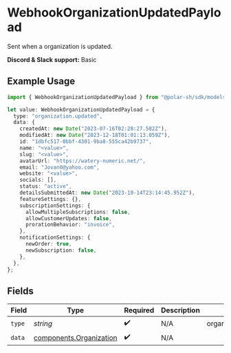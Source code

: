 # WebhookOrganizationUpdatedPayload

Sent when a organization is updated.

**Discord & Slack support:** Basic

## Example Usage

```typescript
import { WebhookOrganizationUpdatedPayload } from "@polar-sh/sdk/models/components/webhookorganizationupdatedpayload.js";

let value: WebhookOrganizationUpdatedPayload = {
  type: "organization.updated",
  data: {
    createdAt: new Date("2023-07-16T02:28:27.582Z"),
    modifiedAt: new Date("2023-12-18T01:01:13.059Z"),
    id: "1dbfc517-0bbf-4301-9ba8-555ca42b9737",
    name: "<value>",
    slug: "<value>",
    avatarUrl: "https://watery-numeric.net/",
    email: "Jovan0@yahoo.com",
    website: "<value>",
    socials: [],
    status: "active",
    detailsSubmittedAt: new Date("2023-10-14T23:14:45.952Z"),
    featureSettings: {},
    subscriptionSettings: {
      allowMultipleSubscriptions: false,
      allowCustomerUpdates: false,
      prorationBehavior: "invoice",
    },
    notificationSettings: {
      newOrder: true,
      newSubscription: false,
    },
  },
};
```

## Fields

| Field                                                              | Type                                                               | Required                                                           | Description                                                        | Example                                                            |
| ------------------------------------------------------------------ | ------------------------------------------------------------------ | ------------------------------------------------------------------ | ------------------------------------------------------------------ | ------------------------------------------------------------------ |
| `type`                                                             | *string*                                                           | :heavy_check_mark:                                                 | N/A                                                                | organization.updated                                               |
| `data`                                                             | [components.Organization](../../models/components/organization.md) | :heavy_check_mark:                                                 | N/A                                                                |                                                                    |
